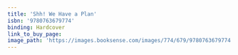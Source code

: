 ```yaml
---
title: 'Shh! We Have a Plan'
isbn: '9780763679774'
binding: Hardcover
link_to_buy_page:
image_path: 'https://images.booksense.com/images/774/679/9780763679774.jpg'
---
```



